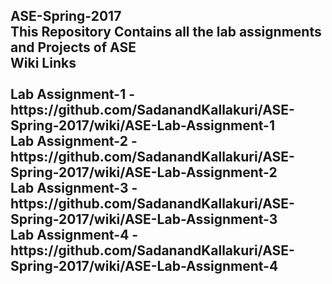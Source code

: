<h2>ASE-Spring-2017<br>
This Repository Contains all the lab assignments and Projects of ASE<br>
<b>Wiki Links</b><br><br>
<b>Lab Assignment-1</b> - https://github.com/SadanandKallakuri/ASE-Spring-2017/wiki/ASE-Lab-Assignment-1<br>
<b>Lab Assignment-2</b> - https://github.com/SadanandKallakuri/ASE-Spring-2017/wiki/ASE-Lab-Assignment-2<br>
<b>Lab Assignment-3</b> - https://github.com/SadanandKallakuri/ASE-Spring-2017/wiki/ASE-Lab-Assignment-3<br>
<b>Lab Assignment-4</b> - https://github.com/SadanandKallakuri/ASE-Spring-2017/wiki/ASE-Lab-Assignment-4<br>
                          
